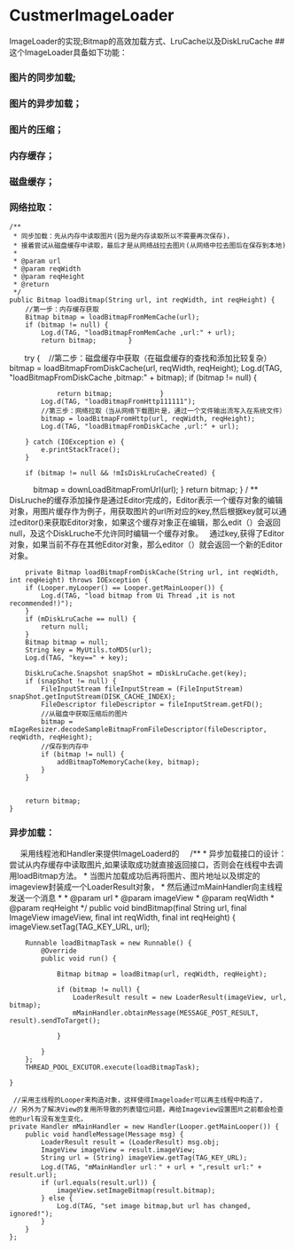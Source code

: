 # CustmerImageLoader
ImageLoader的实现;Bitmap的高效加载方式、LruCache以及DiskLruCache
##这个ImageLoader具备如下功能：
### 图片的同步加载;
### 图片的异步加载；
### 图片的压缩；
### 内存缓存；
### 磁盘缓存；
### 网络拉取： 
    /**
     * 同步加载：先从内存中读取图片(因为是内存读取所以不需要再次保存)，
     * 接着尝试从磁盘缓存中读取，最后才是从网络战拉去图片(从网络中拉去图后在保存到本地)
     *
     * @param url
     * @param reqWidth
     * @param reqHeight
     * @return
     */
    public Bitmap loadBitmap(String url, int reqWidth, int reqHeight) {
        //第一步：内存缓存获取
        Bitmap bitmap = loadBitmapFromMemCache(url);
        if (bitmap != null) {
            Log.d(TAG, "loadBitmapFromMemCache ,url:" + url);
            return bitmap;        }
        try {
    //第二步：磁盘缓存中获取（在磁盘缓存的查找和添加比较复杂）
         bitmap = loadBitmapFromDiskCache(url, reqWidth, reqHeight);
         Log.d(TAG, "loadBitmapFromDiskCache ,bitmap:" + bitmap);
         if (bitmap != null) {
 
                return bitmap;            }
            Log.d(TAG, "loadBitmapFromHttp111111");
            //第三步：网络拉取（当从网络下载图片是，通过一个文件输出流写入在系统文件）
            bitmap = loadBitmapFromHttp(url, reqWidth, reqHeight);
            Log.d(TAG, "loadBitmapFromDiskCache ,url:" + url);

        } catch (IOException e) {
            e.printStackTrace();
        }

        if (bitmap != null && !mIsDiskLruCacheCreated) {
            bitmap = downLoadBitmapFromUrl(url);
        }
        return bitmap;
    }
     / **
 DisLruche的缓存添加操作是通过Editor完成的，Editor表示一个缓存对象的编辑对象，用图片缓存作为例子，用获取图片的url所对应的key,然后根据key就可以通过editor()来获取Editor对象，如果这个缓存对象正在编辑，那么edit（）会返回null，及这个DiskLruche不允许同时编辑一个缓存对象。
   通过key,获得了Editor对象，如果当前不存在其他Editor对象，那么editor（）就会返回一个新的Editor对象。
    
  
        private Bitmap loadBitmapFromDiskCache(String url, int reqWidth, int reqHeight) throws IOException {
        if (Looper.myLooper() == Looper.getMainLooper()) {
            Log.d(TAG, "load bitmap from Ui Thread ,it is not recommended!)");
        }
        if (mDiskLruCache == null) {
            return null;
        }
        Bitmap bitmap = null;
        String key = MyUtils.toMD5(url);
        Log.d(TAG, "key==" + key);

        DiskLruCache.Snapshot snapShot = mDiskLruCache.get(key);
        if (snapShot != null) {
            FileInputStream fileInputStream = (FileInputStream) snapShot.getInputStream(DISK_CACHE_INDEX);
            FileDescriptor fileDescriptor = fileInputStream.getFD();
            //从磁盘中获取压缩后的图片
            bitmap = mIageResizer.decodeSampleBitmapFromFileDescriptor(fileDescriptor, reqWidth, reqHeight);
            //保存到内存中
            if (bitmap != null) {
                addBitmapToMemoryCache(key, bitmap);
            }
        }


        return bitmap;
    }
    
### 异步加载： 

      采用线程池和Handler来提供ImageLoaderd的
    
     /**
     * 异步加载接口的设计：尝试从内存缓存中读取图片,如果读取成功就直接返回接口，否则会在线程中去调用loadBitmap方法。
     * 当图片加载成功后再将图片、图片地址以及绑定的imageview封装成一个LoaderResult对象，
     * 然后通过mMainHandler向主线程发送一个消息
     *
     * @param url
     * @param imageView
     * @param reqWidth
     * @param reqHeight
     */
    public void bindBitmap(final String url, final ImageView imageView, final int reqWidth, final int reqHeight) {
        imageView.setTag(TAG_KEY_URL, url);

        Runnable loadBitmapTask = new Runnable() {
            @Override
            public void run() {

                Bitmap bitmap = loadBitmap(url, reqWidth, reqHeight);

                if (bitmap != null) {
                    LoaderResult result = new LoaderResult(imageView, url, bitmap);
                    mMainHandler.obtainMessage(MESSAGE_POST_RESULT, result).sendToTarget();

                }

            }
        };
        THREAD_POOL_EXCUTOR.execute(loadBitmapTask);

    }
    
     //采用主线程的Looper来构造对象，这样使得Imageloader可以再主线程中构造了，
    // 另外为了解决View的复用所导致的列表错位问题，再给Imageview设置图片之前都会检查他的url有没有发生变化，
    private Handler mMainHandler = new Handler(Looper.getMainLooper()) {
        public void handleMessage(Message msg) {
            LoaderResult result = (LoaderResult) msg.obj;
            ImageView imageView = result.imageView;
            String url = (String) imageView.getTag(TAG_KEY_URL);
            Log.d(TAG, "mMainHandler url：" + url + ",result url:" + result.url);
            if (url.equals(result.url)) {
                imageView.setImageBitmap(result.bitmap);
            } else {
                Log.d(TAG, "set image bitmap,but url has changed, ignored!");
            }
        }
    };
